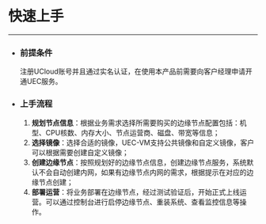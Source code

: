 # 快速上手
------

- ### 前提条件 

  注册UCloud账号并且通过实名认证，在使用本产品前需要向客户经理申请开通UEC服务。
  
  

- ### 上手流程

  1. **规划节点信息**：根据业务需求选择所需要购买的边缘节点配置包括：机型、CPU核数、内存大小、节点运营商、磁盘、带宽等信息；   
  2. **选择镜像**：选择合适的镜像，UEC-VM支持公共镜像和自定义镜像，客户可以根据需要创建自定义镜像；   
  3. **创建边缘节点**：按照规划好的边缘节点信息，创建边缘节点服务，系统默认不会自动创建内网，如果有边缘节点内网的需求，根据提示在对应的边缘节点创建；   
  4. **部署运营**：将业务部署在边缘节点，经过测试验证后，开始正式上线运营。可以通过控制台进行启停边缘节点、重装系统、查看监控信息等操作。   
  

